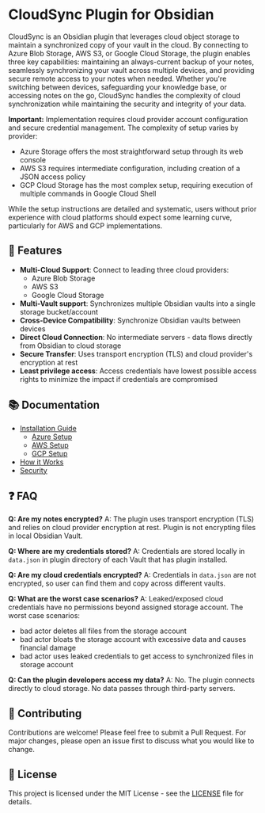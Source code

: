 # CloudSync Plugin for Obsidian

CloudSync is an Obsidian plugin that leverages cloud object storage to maintain a synchronized copy of your vault in the cloud. By connecting to Azure Blob Storage, AWS S3, or Google Cloud Storage, the plugin enables three key capabilities: maintaining an always-current backup of your notes, seamlessly synchronizing your vault across multiple devices, and providing secure remote access to your notes when needed. Whether you're switching between devices, safeguarding your knowledge base, or accessing notes on the go, CloudSync handles the complexity of cloud synchronization while maintaining the security and integrity of your data.

**Important:** Implementation requires cloud provider account configuration and secure credential management. The complexity of setup varies by provider:

- Azure Storage offers the most straightforward setup through its web console
- AWS S3 requires intermediate configuration, including creation of a JSON access policy
- GCP Cloud Storage has the most complex setup, requiring execution of multiple commands in Google Cloud Shell

While the setup instructions are detailed and systematic, users without prior experience with cloud platforms should expect some learning curve, particularly for AWS and GCP implementations.

## 🚀 Features

- **Multi-Cloud Support**: Connect to leading three cloud providers:
  - Azure Blob Storage
  - AWS S3
  - Google Cloud Storage
- **Multi-Vault support**: Synchronizes multiple Obsidian vaults into a single storage bucket/account
- **Cross-Device Compatibility**: Synchronize Obsidian vaults between devices
- **Direct Cloud Connection**: No intermediate servers - data flows directly from Obsidian to cloud storage
- **Secure Transfer**: Uses transport encryption (TLS) and cloud provider's encryption at rest
- **Least privilege access**: Access credentials have lowest possible access rights to minimize the impact if credentials are compromised

## 📚 Documentation

- [Installation Guide](doc/install.md)
  - [Azure Setup](doc/azure.md)
  - [AWS Setup](doc/aws.md)
  - [GCP Setup](doc/gcp.md)
- [How it Works](doc/internals.md)
- [Security](doc/security.md)

## ❓ FAQ

**Q: Are my notes encrypted?**
A: The plugin uses transport encryption (TLS) and relies on cloud provider encryption at rest. Plugin is not encrypting files in local Obsidian Vault.

**Q: Where are my credentials stored?**
A: Credentials are stored locally in `data.json` in plugin directory of each Vault that has plugin installed.

**Q: Are my cloud credentials encrypted?**
A: Credentials in `data.json` are not encrypted, so user can find them and copy across different vaults.

**Q: What are the worst case scenarios?**
A: Leaked/exposed cloud credentials have no permissions beyond assigned storage account. The worst case scenarios:
- bad actor deletes all files from the storage account
- bad actor bloats the storage account with excessive data and causes financial damage
- bad actor uses leaked credentials to get access to synchronized files in storage account

**Q: Can the plugin developers access my data?**
A: No. The plugin connects directly to cloud storage. No data passes through third-party servers.

## 🤝 Contributing

Contributions are welcome! Please feel free to submit a Pull Request. For major changes, please open an issue first to discuss what you would like to change.

## 📄 License

This project is licensed under the MIT License - see the [LICENSE](LICENSE.md) file for details.
